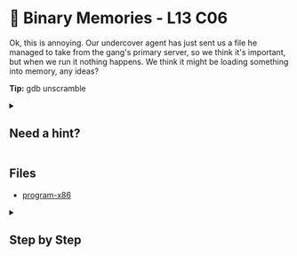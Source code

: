 # 🧩 Binary Memories - L13 C06

Ok, this is annoying. Our undercover agent has just sent us a file he managed to take from the gang's primary server, so we think it's important, but when we run it nothing happens. We think it might be loading something into memory, any ideas?

**Tip:** gdb unscramble

<details><summary>

## Need a hint?</summary>

> 💡 Hint: Perhaps use other reverse engineering methods to examine the program.

</details>

## Files

- [program-x86](/assets/binarymemories2)

<details><summary>

## Step by Step</summary>

- `ltace program`
- `strcat` is being run with the same line over and over adding three characters each time.
- Take those three characters and combine them into one string

![image of ltrace](/assets/binarymemories1.png)

`flag: r4nd4tfunall4is444dOm`

</details>
